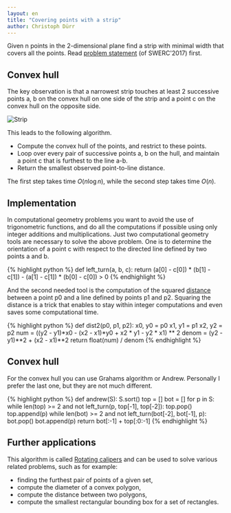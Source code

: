 ```yaml
---
layout: en
title: "Covering points with a strip"
author: Christoph Dürr
---
```


Given n points in the 2-dimensional plane find a strip with minimal width that covers all the points.  Read [problem statement](https://domjudge.di.ens.fr/public/problem.php?id=7) (of SWERC'2017) first.

## Convex hull

The key observation is that a narrowest strip touches at least 2 successive points a, b on the convex hull on one side of the strip and a point c on the convex hull on the opposite side.

![Strip]({{site.images}}blow_candles.png)

This leads to the following algorithm.

- Compute the convex hull of the points, and restrict to these points.
- Loop over every pair of successive points a, b on the hull, and maintain a point c that is furthest to the line a-b.
- Return the smallest observed point-to-line distance.

The first step takes time $O(n\log n)$, while the second step takes time $O(n)$.

## Implementation

In computational geometry problems you want to avoid the use of trigonometric functions, and do all the computations if possible using only integer additions and multiplications. Just two computational geometry tools are necessary to solve the above problem.  One is to determine the orientation of a point c with respect to the directed line defined by two points a and b.

{% highlight python %}
def left_turn(a, b, c):
    return (a[0] - c[0]) * (b[1] - c[1]) - (a[1] - c[1]) * (b[0] - c[0]) > 0
{% endhighlight %}


And the second needed tool is the computation of the squared [distance](https://en.wikipedia.org/wiki/Distance_from_a_point_to_a_line#Line_defined_by_two_points) between a point p0 and a line defined by points p1 and p2.  Squaring the distance is a trick that enables to stay within integer computations and even saves some computational time.

{% highlight python %}
def dist2(p0, p1, p2):
    x0, y0 = p0
    x1, y1 = p1
    x2, y2 = p2
    num = ((y2 - y1)*x0 - (x2 - x1)*y0 + x2 * y1 - y2 * x1) ** 2
    denom = (y2 - y1)**2 + (x2 - x1)**2
    return float(num) / denom
{% endhighlight %}

## Convex hull

For the convex hull you can use Grahams algorithm or Andrew.  Personally I prefer the last one, but they are not much different.

{% highlight python %}
def andrew(S):
    S.sort()
    top = []
    bot = []
    for p in S:
        while len(top) >= 2 and not left_turn(p, top[-1], top[-2]):
            top.pop()
        top.append(p)
        while len(bot) >= 2 and not left_turn(bot[-2], bot[-1], p):
            bot.pop()
        bot.append(p)
    return bot[:-1] + top[:0:-1]
{% endhighlight %}

## Further applications

This algorithm is called [Rotating calipers](https://en.wikipedia.org/wiki/Rotating_calipers) and can be used to solve various related problems, such as for example:

- finding the furthest pair of points of a given set,
- compute the diameter of a convex polygon,
- compute the distance between two polygons,
- compute the smallest rectangular bounding box for a set of rectangles.
